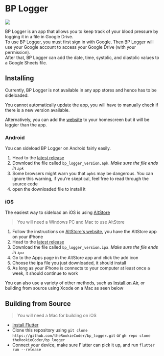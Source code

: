 # BP Logger

![](https://img.shields.io/badge/Flutter-02569B?style=for-the-badge&logo=flutter&logoColor=white)

BP Logger is an app that allows you to keep track of your blood pressure by logging it in a file in Google Drive.  
To use BP Logger, you must first sign in with Google. Then BP Logger will use your Google account to access your Google Drive (with your permission).  
After that, BP Logger can add the date, time, systolic, and diastolic values to a Google Sheets file.

## Installing

Currently, BP Logger is not available in any app stores and hence has to be sideloaded.

You cannot automatically update the app, you will have to manually check if there is a new version available.

Alternatively, you can add the [website](https://bp-logger-rookie-coder.web.app) to your homescreen but it will be laggier than the app.

### Android

You can sideload BP Logger on Android fairly easily.

1. Head to the [latest release](https://github.com/theRookieCoder/bp_logger/releases/latest)
2. Download the file called `bp_logger_version.apk`. _Make sure the file ends in `apk`_
3. Some browsers might warn you that `apk`s may be dangerous. You can ignore this warning, if you're skeptical, feel free to read through the source code
4. open the downloaded file to install it

### iOS

The easiest way to sideload an iOS is using [AltStore](https://altstore.io)

> You will need a Windows PC and Mac to use AltStore

1. Follow the instructions on [AltStore's website](https://altstore.io), you have the AltStore app on your iPhone
2. Head to the [latest release](https://github.com/theRookieCoder/bp_logger/releases/latest)
3. Download the file called `bp_logger_version.ipa`. _Make sure the file ends in `ipa`_
4. Go to the Apps page in the AltStore app and click the add icon
5. Choose the ipa file you just downloaded, it should install
6. As long as your iPhone is connects to your computer at least once a week, it should continue to work

You can also use a variety of other methods, such as [Install on Air]([installonair.com](https://installonair.com)), or building from source using Xcode on a Mac as seen below

## Building from Source

> You will need a Mac for building on iOS

- [Install Flutter](https://docs.flutter.dev/get-started/install)
- Clone this repository using `git clone https://github.com/theRookieCoder/bp_logger.git` or `gh repo clone theRookieCoder/bp_logger`
- Connect your device, make sure Flutter can pick it up, and run `flutter run --release`
